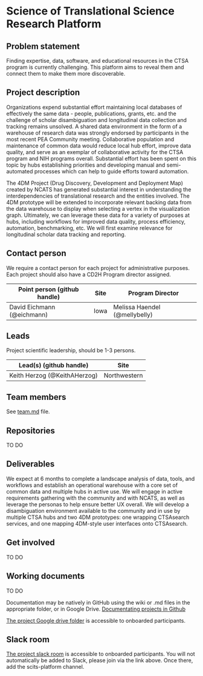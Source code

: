 # Science of Translational Science Research Platform 

## Problem statement
Finding expertise, data, software, and educational resources in the CTSA program is currently challenging. This platform aims to reveal them and connect them to make them more discoverable. 

## Project description
Organizations expend substantial effort maintaining local databases of effectively the same data - people, publications, grants, etc. and the challenge of scholar disambiguation and longitudinal data collection and tracking remains unsolved. A shared data environment in the form of a warehouse of research data was strongly endorsed by participants in the most recent PEA Community meeting. Collaborative population and maintenance of common data would reduce local hub effort, improve data quality, and serve as an exemplar of collaborative activity for the CTSA program and NIH programs overall. Substantial effort has been spent on this topic by hubs establishing priorities and developing manual and semi-automated processes which can help to guide efforts toward automation.

The 4DM Project (Drug Discovery, Development and Deployment Map) created by NCATS has generated substantial interest in understanding the interdependencies of translational research and the entities involved. The 4DM prototype will be extended to incorporate relevant backing data from the data warehouse to display when selecting a vertex in the visualization graph. Ultimately, we can leverage these data for a variety of purposes at hubs, including workflows for improved data quality, process efficiency, automation, benchmarking, etc. We will first examine relevance for longitudinal scholar data tracking and reporting.

## Contact person

We require a contact person for each project for administrative purposes. Each project should also have a CD2H Program director assigned.

Point person (github handle) | Site | Program Director
----------|--------------|---------------
David Eichmann (@eichmann) | Iowa | Melissa Haendel (@mellybelly)

## Leads 

Project scientific leadership, should be 1-3 persons. 

Lead(s) (github handle) | Site
----------|--------------|
Keith Herzog (@KeithAHerzog) | Northwestern 


## Team members 

See [team.md](team.md) file.

## Repositories

TO DO

## Deliverables
We expect at 6 months to complete a landscape analysis of data, tools, and workflows and establish an operational warehouse with a core set of common data and multiple hubs in active use. We will engage in active requirements gathering with the community and with NCATS, as well as leverage the personas to help ensure better UX overall. We will develop a disambiguation environment available to the community and in use by multiple CTSA hubs and two 4DM prototypes: one wrapping CTSAsearch services, and one mapping 4DM-style user interfaces onto CTSAsearch. 

## Get involved

TO DO

## Working documents
TO DO

Documentation may be natively in GitHub using the wiki or .md files in the appropriate folder, or in Google Drive.
[Documentating projects in Github](https://guides.github.com/features/wikis/)

[The project Google drive folder](https://drive.google.com/drive/u/0/folders/1vLp-H32KTNobiZF2cK82At90S6dVJNUf) is accessible to onboarded participants. 

## Slack room
[The project slack room](https://cd2h.slack.com/messages/C9D9SQWEQ) is accessible to onboarded participants. You will not automatically be added to Slack, please join via the link above. Once there, add the scits-platform channel.

